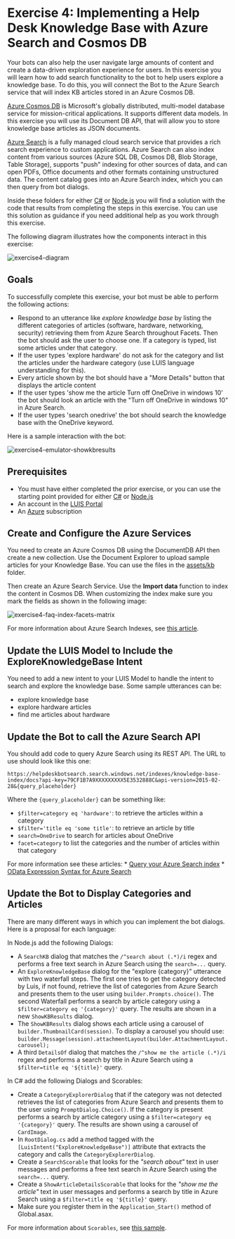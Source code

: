 # Exercise 4: Implementing a Help Desk Knowledge Base with Azure Search and Cosmos DB

Your bots can also help the user navigate large amounts of content and create a data-driven exploration experience for users. In this exercise you will learn how to add search functionality to the bot to help users explore a knowledge base. To do this, you will connect the Bot to the Azure Search service that will index KB articles stored in an Azure Cosmos DB.

[Azure Cosmos DB](https://azure.microsoft.com/en-us/services/cosmos-db/) is Microsoft's globally distributed, multi-model database service for mission-critical applications. It supports different data models. In this exercise you will use its Document DB API, that will allow you to store knowledge base articles as JSON documents.

[Azure Search](https://azure.microsoft.com/en-us/services/search/) is a fully managed cloud search service that provides a rich search experience to custom applications. Azure Search can also index content from various sources (Azure SQL DB, Cosmos DB, Blob Storage, Table Storage), supports "push" indexing for other sources of data, and can open PDFs, Office documents and other formats containing unstructured data. The content catalog goes into an Azure Search index, which you can then query from bot dialogs.

Inside these folders for either [C#](./CSharp/exercise4-KnowledgeBase) or [Node.js](./Node/exercise4-KnowledgeBase) you will find a solution with the code that results from completing the steps in this exercise. You can use this solution as guidance if you need additional help as you work through this exercise.

The following diagram illustrates how the components interact in this exercise:

![exercise4-diagram](./Node/images/exercise4-diagram.png)

## Goals

To successfully complete this exercise, your bot must be able to perform the following actions:

* Respond to an utterance like _explore knowledge base_ by listing the different categories of articles (software, hardware, networking, security) retrieving them from Azure Search throughout Facets. Then the bot should ask the user to choose one. If a category is typed, list some articles under that category.
* If the user types 'explore hardware' do not ask for the category and list the articles under the hardware category (use LUIS language understanding for this).
* Every article shown by the bot should have a "More Details" button that displays the article content
* If the user types 'show me the article Turn off OneDrive in windows 10' the bot should look an article with the "Turn off OneDrive in windows 10" in Azure Search.
* If the user types 'search onedrive' the bot should search the knowledge base with the OneDrive keyword.

Here is a sample interaction with the bot:

![exercise4-emulator-showkbresults](./CSharp/images/exercise4-emulator-showkbresults.png)

## Prerequisites

* You must have either completed the prior exercise, or you can use the starting point provided for either [C#](./CSharp/exercise3-LuisDialog) or [Node.js](./Node/exercise3-LuisDialog)
* An account in the [LUIS Portal](https://www.luis.ai)
* An [Azure](https://azureinfo.microsoft.com/us-freetrial.html?cr_cc=200744395&wt.mc_id=usdx_evan_events_reg_dev_0_iottour_0_0) subscription

## Create and Configure the Azure Services

You need to create an Azure Cosmos DB using the DocumentDB API then create a new collection. Use the Document Explorer to upload sample articles for your Knowledge Base. You can use the files in the [assets/kb](./assets/kb) folder.

Then create an Azure Search Service. Use the **Import data** function to index the content in Cosmos DB. When customizing the index make sure you mark the fields as shown in the following image:

![exercise4-faq-index-facets-matrix](./Node/images/exercise4-faq-index-facets-matrix.png)

For more information about Azure Search Indexes, see [this article](https://docs.microsoft.com/en-us/azure/search/search-what-is-an-index).

## Update the LUIS Model to Include the ExploreKnowledgeBase Intent

You need to add a new intent to your LUIS Model to handle the intent to search and explore the knowledge base. Some sample utterances can be:

* explore knowledge base
* explore hardware articles
* find me articles about hardware

## Update the Bot to call the Azure Search API

You should add code to query Azure Search using its REST API. The URL to use should look like this one:

```
https://helpdeskbotsearch.search.windows.net/indexes/knowledge-base-index/docs?api-key=79CF1B7A9XXXXXXXXX5E3532888C&api-version=2015-02-28&{query_placeholder}
```

Where the `{query_placeholder}` can be something like:
* `$filter=category eq 'hardware'`: to retrieve the articles within a category
* `$filter='title eq 'some title'`: to retrieve an article by title
* `search=OneDrive` to search for articles about OneDrive
* `facet=category` to list the categories and the number of articles within that category

For more information see these articles:
    * [Query your Azure Search index](https://docs.microsoft.com/en-us/azure/search/search-query-overview)
    * [OData Expression Syntax for Azure Search](https://docs.microsoft.com/en-us/rest/api/searchservice/odata-expression-syntax-for-azure-search)

## Update the Bot to Display Categories and Articles

There are many different ways in which you can implement the bot dialogs. Here is a proposal for each language:

In Node.js add the following Dialogs:

* A `SearchKB` dialog that matches the `/^search about (.*)/i` regex and performs a free text search in Azure Search using the `search=...` query.
* An `ExploreKnowledgeBase` dialog for the "explore {category}" utterance with two waterfall steps. The first one tries to get the category detected by Luis, if not found, retrieve the list of categories from Azure Search and presents them to the user using `builder.Prompts.choice()`. The second Waterfall performs a search by article category using a `$filter=category eq '{category}'` query. The results are shown in a new `ShowKBResults` dialog.
* The `ShowKBResults` dialog shows each article using a carousel of `builder.ThumbnailCard(session)`. To display a carousel you should use: `builder.Message(session).attachmentLayout(builder.AttachmentLayout.carousel);`
* A third `DetailsOf` dialog that matches the `/^show me the article (.*)/i` regex and performs a search by title in Azure Search using a `$filter=title eq '${title}'` query.

In C# add the following Dialogs and Scorables:

* Create a `CategoryExplorerDialog` that if the category was not detected retrieves the list of categories from Azure Search and presents them to the user using `PromptDialog.Choice()`. If the category is present performs a search by article category using a `$filter=category eq '{category}'` query. The results are shown using a carousel of `CardImage`.
* In `RootDialog.cs` add a method tagged with the `[LuisIntent("ExploreKnowledgeBase")]` attribute that extracts the category and calls the `CategoryExplorerDialog`.
* Create a `SearchScorable` that looks for the _"search about"_ text in user messages and performs a free text search in Azure Search using the `search=...` query.
* Create a `ShowArticleDetailsScorable` that looks for the _"show me the article"_ text in user messages and performs a search by title in Azure Search using a `$filter=title eq '${title}'` query.
* Make sure you register them in the `Application_Start()` method of Global.asax.

For more information about `Scorables`, see [this sample](https://github.com/Microsoft/BotBuilder-Samples/tree/master/CSharp/core-GlobalMessageHandlers).
